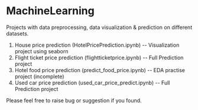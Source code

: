 # MachineLearning
Projects with data preprocessing, data visualization & prediction on different datasets.

1. House price prediction (HotelPricePrediction.ipynb) -- Visualization project using seaborn
2. Flight ticket price prediction (flightticketprice.ipynb) --  Full Prediction project
3. Hotel food price prediction (predict_food_price.ipynb) -- EDA practise project (incomplete)
4. Used car price prediction (used_car_price_predict.ipynb) -- Full Prediction project

Please feel free to raise bug or suggestion if you found.
